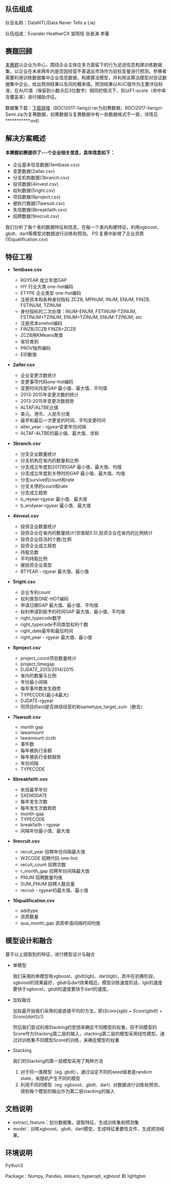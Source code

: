 ## 队伍组成

队伍名称：DataNTL(Data Never Tells a Lie)

队伍组成：Evander  HeatherCX 邹雨恒 张奋涛 李蓁  

## 赛题回顾

[本赛题](http://www.datafountain.cn/#/competitions/271/intro)以企业为中心，围绕企业主体在多方面留下的行为足迹信息构建训练数据集，以企业在未来两年内是否因经营不善退出市场作为目标变量进行预测。参赛者需要利用训练数据集中企业信息数据，构建算法模型，并利用该算法模型对验证数据集中企业，给出预测结果以及风险概率值。预测结果以AUC值作为主要评估标准，在AUC值（保留到小数点后3位数字）相同的情况下，则以F1-score（命中率及覆盖率）进行辅助评估。

数据集下载：[下载链接](https://pan.baidu.com/s/1pLzbwfx)（BDCI2017-liangzi.rar为初赛数据，BDCI2017-liangzi-Semi.zip为复赛数据，初赛数据与复赛数据中有一些数据格式不一致，详情见***********.md）

## 解决方案概述

#### 本赛题初赛提供了---个企业相关信息，具体信息如下：
  - 企业基本信息数据(1entbase.csv)
  - 变更数据(2alter.csv)
  - 分支机构数据(3branch.csv)
  - 投资数据(4invest.csv)
  - 权利数据(5right.csv)
  - 项目数据(6project.csv)
  - 被执行数据(7lawsuit.csv)
  - 失信数据(8breakfaith.csv)
  - 招聘数据(9recruit.csv)

我们分析了每个表的数据特征和信息，在每一个表内构建特征，利用xgboost、gbdt、dart等模型对数据进行训练和预测。
PS:复赛中新增了企业资质(10qualification.csv)

## 特征工程

- **1entbase.csv**

  - RGYEAR 成立年度GAP
  - HY 行业大类 one-hot编码
  - ETYPE 企业类型 one-hot编码
  - 注册资本和各种身份指标 ZCZB, MPNUM, INUM, ENUM, FINZB, FSTINUM, TZINUM
  - 身份指标的二次处理：INUM-ENUM, FSTINUM-TZINUM, FSTINUM+TZINUM, ENUM+TZINUM, ENUM-TZINUM, etc  
  - 注册资本onehot编码
  - FINZB/ZCZB   FINZB+ZCZB
  - ZCZB用KMeans聚类
  - 省份类别
  - PROV独热编码
  - EID数值

- **2alter.csv**

  - 企业变更次数统计
  - 变更事项代码one-hot编码
  - 变更时间月度GAP 最小值、最大值、平均值
  - 2013-2015年变更次数的统计
  - 2013-2015年变更次数趋势
  - ALTAF/ALTBE比值
  - 美元、港币、人民币分类
  - 最早和最后一次更变的时间、平均变更时间
  - alter_year - rgyear变更年份间隔
  - ALTAF-ALTBE的最小值、最大值、求和

- **3branch.csv**

  - 分支企业数量统计
  - 分支机构在省内的数量和比例
  - 分支成立年度到2017的GAP 最小值、最大值、均值
  - 分支成立年度到关停时的GAP 最小值、最大值、均值
  - 分支survive的count和rate
  - 分支关停的count和rate
  - 分支成立趋势
  - b_reyear-rgyear 最小值、最大值
  - b_endyear-rgyear 最小值、最大值

- **4invest.csv**

  - 投资企业数量统计
  - 投资企业在省内的数量统计(空值赋0.5),投资企业在省内的比例统计
  - 投资企业存活的个数/比例
  - 投资企业成立趋势
  - 持股总数
  - 平均持股比例
  - 被投资企业类型
  - BTYEAR - rgyear 最大值、最小值

- **5right.csv**

  - 企业专利count
  - 权利类型ONE-HOT编码
  - 申请日期GAP 最大值、最小值、平均值
  - 权利申请到赋予的时间GAP 最大值、最小值、平均值
  - right_typecode数字
  - right_typecode不同类型权利个数
  - right_date最早和最后时间
  - right_year - rgyear 最大值、最小值

- **6project.csv**

  - project_count项目数量统计
  - project_timegap
  - DJDATE_2013/2014/2015
  - 省内的数量与比例
  - 年份最小间隔
  - 每年事件数发生趋势
  - TYPECODE(最小&最大)
  - DJDATE-rgyear
  - 同项目的eid是否继续经营的和sametype_target_sum（删去）

- **7lawsuit.csv**

  - month gap
  - lawamount
  - lawamount-zczb
  - 事件数
  - 每年被执行金额
  - 每年被执行金额趋势
  - 年份间隔
  - TYPECODE

- **8breakfaith.csv**

  - 失信最早年份
  - SXENDDATE
  - 每年发生次数
  - 每年发生次数趋势
  - month-gap
  - TYPECODE
  - breakfaith - rgyear
  - 间隔年份最小值、最大值


- **9recruit.csv**

  - recuit_year 招聘年份间隔最大值
  - WZCODE 招聘代码 one-hot
  - recuit_count 招聘次数
  - r_month_gap 招聘年份间隔最大值
  - PNUM 招聘数量均值
  - SUM_PNUM 招聘人数总量
  - recruit - rgyear的最大值、最小值

- **10qualification.csv**

  - addtype
  - 资质数量
  - qua_month_gap 资质申请间隔时间均值 

## 模型设计和融合

基于以上提取到的特征，进行模型设计与融合

- 单模型

  我们采用的单模型有xgboost、gbdt(lgb)、dart(lgb)，其中在初赛阶段，xgboost的效果最好，gbdt与dart效果相近。模型训练速度的话，lgb的速度要快于xgboost，gbdt的速度要快于dart的速度。

- 加权融合

  加权最开始我们采用的是直接平均的方法，即$(Score(xgb)+Score(gbdt)+Score(dart))/3$

  然后我们尝试利用Stacking的思想来确定不同模型的权重，将不同模型的Score作为Stacking第二层的输入，stacking第二层的模型采用线性模型，通过对训练集不同模型Score的训练，来确定模型的权重

- Stacking

  我们的Stacking的第一层模型采用了两种方法

  1. 对于同一类模型（eg. gbdt），通过设定不同的seed或者是random state，来随机产生不同的模型
  2. 利用不同的模型（eg. xgboost、gbdt、dart）对数据进行训练和预测，得到每个模型的输出作为第二层stacking的输入

## 文档说明

- extract_feature：划分数据集，提取特征，生成训练集和预测集
- model：训练xgboost、gbdt、dart模型，生成特征重要性文件，生成预测结果。

## 环境说明

Python3

Package：Numpy, Pandas, sklearn, hyperopt, xgboost 和 lightgbm




